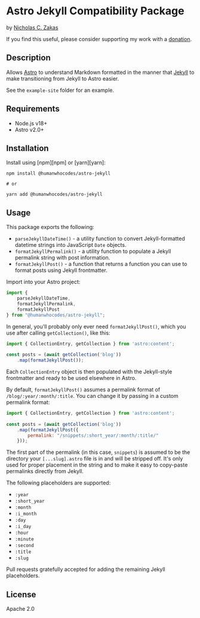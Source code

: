 # Astro Jekyll Compatibility Package

by [Nicholas C. Zakas](https://humanwhocodes.com)

If you find this useful, please consider supporting my work with a [donation](https://humanwhocodes.com/donate).

## Description

Allows [Astro](https://astro.build) to understand Markdown formatted in the manner that [Jekyll](https://jekyllrb.com) to make transitioning from Jekyll to Astro easier.

See the `example-site` folder for an example.

## Requirements

* Node.js v18+
* Astro v2.0+

## Installation

Install using [npm][npm] or [yarn][yarn]:

```
npm install @humanwhocodes/astro-jekyll

# or

yarn add @humanwhocodes/astro-jekyll
```

## Usage

This package exports the following:

* `parseJekyllDateTime()` - a utility function to convert Jekyll-formatted datetime strings into JavaScript `Date` objects.
* `formatJekyllPermalink()` - a utility function to populate a Jekyll permalink string with post information.
* `formatJekyllPost()` - a function that returns a function you can use to format posts using Jekyll frontmatter.

Import into your Astro project:

```js
import {
    parseJekyllDateTime,
    formatJekyllPermalink,
    formatJekyllPost
} from "@humanwhocodes/astro-jekyll";
```

In general, you'll probably only ever need `formatJekyllPost()`, which you use after calling `getCollection()`, like this:

```js
import { CollectionEntry, getCollection } from 'astro:content';	
    
const posts = (await getCollection('blog'))
    .map(formatJekyllPost());
```

Each `CollectionEntry` object is then populated with the Jekyll-style frontmatter and ready to be used elsewhere in Astro.

By default, `formatJekyllPost()` assumes a permalink format of `/blog/:year/:month/:title`. You can change it by passing in a custom permalink format:

```js
import { CollectionEntry, getCollection } from 'astro:content';	
    
const posts = (await getCollection('blog'))
    .map(formatJekyllPost({
        permalink: "/snippets/:short_year/:month/:title/"
    }));
```

The first part of the permalink (in this case, `snippets`) is assumed to be the directory your `[...slug].astro` file is in and will be stripped off. It's only used for proper placement in the string and to make it easy to copy-paste permalinks directly from Jekyll.

The following placeholders are supported:

* `:year`
* `:short_year`
* `:month`
* `:i_month`
* `:day`
* `:i_day`
* `:hour`
* `:minute`
* `:second`
* `:title`
* `:slug`

Pull requests gratefully accepted for adding the remaining Jekyll placeholders.

## License

Apache 2.0
